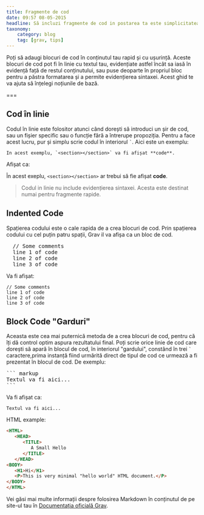 ```yaml
---
title: Fragmente de cod
date: 09:57 08-05-2015
headline: Să incluzi fragmente de cod in postarea ta este simplicitatea în sine.
taxonomy:
    category: blog
    tag: [grav, tips]
---
```



Poți să adaugi blocuri de cod în conținutul tau rapid și cu ușurință. Aceste blocuri de cod pot fi în linie cu textul tau, evidențiate astfel încât sa iasă în evidență față de restul conținutului, sau puse deoparte în propriul bloc pentru a păstra formatarea și a permite evidențierea sintaxei. Acest ghid te va ajuta să înțelegi noțiunile de bază.

===

## Cod în linie

Codul în linie este folositor atunci când dorești să introduci un șir de cod, sau un fișier specific sau o funcție fără a întrerupe propoziția. Pentru a face acest lucru, pur și simplu scrie codul în interiorul `` ` ``. Aici este un exemplu:

```text
In acest exemplu, `<section></section>` va fi afișat **code**.
```

Afișat ca:

În acest exeplu, `<section></section>` ar trebui să fie afișat **code**.

> Codul in linie nu include evidențierea sintaxei. Acesta este destinat numai pentru fragmente rapide.

## Indented Code

Spațierea codului este o cale rapida de a crea blocuri de cod. Prin spațierea codului cu cel puțin patru spații, Grav il va afișa ca un bloc de cod.

<pre>
  // Some comments
  line 1 of code
  line 2 of code
  line 3 of code
</pre>

Va fi afișat:

    // Some comments
    line 1 of code
    line 2 of code
    line 3 of code

## Block Code "Garduri"

Aceasta este cea mai puternică metoda de a crea blocuri de cod, pentru că îți dă control optim aspura rezultatului final. Poți scrie orice linie de cod care dorești să apară în blocul de cod, în interiorul "gardului", constând în trei `` ` `` caractere,prima instanță fiind urmărită direct de tipul de cod ce urmează a fi prezentat în blocul de cod. De exemplu:

<pre>
``` markup
Textul va fi aici...
```
</pre>

Va fi afișat ca:

```
Textul va fi aici...
```

HTML example:

``` html
<HTML>
   <HEAD>
      <TITLE>
         A Small Hello
      </TITLE>
   </HEAD>
<BODY>
   <H1>Hi</H1>
   <P>This is very minimal "hello world" HTML document.</P>
</BODY>
</HTML>
```

Vei găsi mai multe informații despre folosirea Markdown în conținutul de pe site-ul tau în [Documentația oficială Grav](http://learn.getgrav.org/content/markdown).
